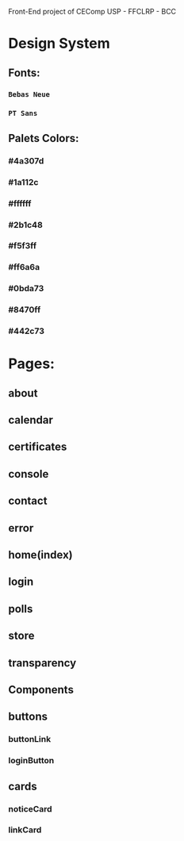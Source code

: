 Front-End project of CEComp USP - FFCLRP - BCC

# Design System
  ## Fonts:
   ### `Bebas Neue`
   ### `PT Sans`
  ## Palets Colors:
   ### #4a307d
   ### #1a112c
   ### #ffffff
   ### #2b1c48
   ### #f5f3ff
   ### #ff6a6a
   ### #0bda73
   ### #8470ff
   ### #442c73
   
# Pages: 
  ## about
  ## calendar
  ## certificates
  ## console
  ## contact
  ## error
  ## home(index)
  ## login
  ## polls
  ## store
  ## transparency

## Components
  ## buttons
   ### buttonLink
   ### loginButton
   ### 

  ## cards
   ### noticeCard
   ### linkCard


